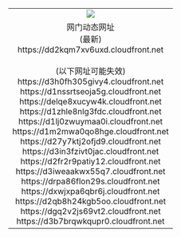 ﻿<table>
  <tr></tr>
  <tr><td colspan=2 align=center><img src="https://dd2kqm7xv6uxd.cloudfront.net/Up/oGate.jpg" /></td></tr>
  <tr><td colspan=2 align=center>网门动态网址<br/>(最新)
<br>https://dd2kqm7xv6uxd.cloudfront.net
<br/><br/>(以下网址可能失效)
<br>https://d3h0fh305givy4.cloudfront.net
<br>https://d1nssrtseoja5g.cloudfront.net
<br>https://delqe8xucyw4k.cloudfront.net
<br>https://d1zhle8nlg3fdc.cloudfront.net
<br>https://d1lj0zwuymaa0i.cloudfront.net
<br>https://d1m2mwa0qo8hge.cloudfront.net
<br>https://d27y7ktj2ofjd9.cloudfront.net
<br>https://d3in3fzivt0jac.cloudfront.net
<br>https://d2fr2r9patiy12.cloudfront.net
<br>https://d3iweaakwx55q7.cloudfront.net
<br>https://drpa86flon29s.cloudfront.net
<br>https://dxwjxpa6qbr6j.cloudfront.net
<br>https://d2qb8h24kgb5oo.cloudfront.net
<br>https://dgq2v2js69vt2.cloudfront.net
<br>https://d3b7brqwkqupr0.cloudfront.net
    </td>
  </tr>
</table>
